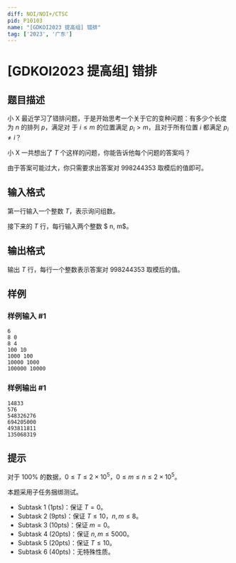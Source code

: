 ```yaml
---
diff: NOI/NOI+/CTSC
pid: P10103
name: "[GDKOI2023 提高组] 错排"
tag: ['2023', '广东']
---
```

# [GDKOI2023 提高组] 错排
## 题目描述

小 X 最近学习了错排问题，于是开始思考一个关于它的变种问题：有多少个长度为 $n$ 的排列 $p$，满足对
于 $i \le m$ 的位置满足 $p_i > m$，且对于所有位置 $i$ 都满足 $p_i \ne i$？

小 X 一共想出了 $T$ 个这样的问题，你能告诉他每个问题的答案吗？

由于答案可能过大，你只需要求出答案对 $998244353$ 取模后的值即可。
## 输入格式

第一行输入一个整数 $T$，表示询问组数。

接下来的 $T$ 行，每行输入两个整数 $ n, m$。
## 输出格式

输出 $T$ 行，每行一个整数表示答案对 $998244353$ 取模后的值。
## 样例

### 样例输入 #1
```
6
8 0
8 4
100 10
1000 100
10000 1000
100000 10000

```
### 样例输出 #1
```
14833
576
548326276
694205000
493811811
135068319
```
## 提示

对于 100% 的数据，$0 ≤ T ≤ 2 \times 10^5$，$0 ≤ m ≤ n ≤ 2 \times 10^5$。

本题采用子任务捆绑测试。

- Subtask 1 (1pts)：保证 $T = 0$。
- Subtask 2 (9pts)：保证 $T ≤ 10$，$n, m ≤ 8$。
- Subtask 3 (10pts)：保证 $m = 0$。
- Subtask 4 (20pts)：保证 $n, m ≤ 5000$。
- Subtask 5 (20pts)：保证 $T ≤ 10$。
- Subtask 6 (40pts)：无特殊性质。

